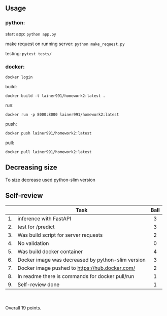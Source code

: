 ## Usage

### python:
start app:
`python app.py`

make request on running server:
`python make_request.py`

testing:
`pytest tests/`

### docker:

`docker login`

build:

`docker build -t lainer991/homework2:latest .`

run:

`docker run -p 8000:8000 lainer991/homework2:latest`

push:

`docker push lainer991/homework2:latest`

pull:

`docker pull lainer991/homework2:latest`

## Decreasing size

To size decrease used python-slim version

## Self-review

|  |Task|Ball|
|---|-------------------------------------------------------------------------------------------------------------|:-------------:|
|1.|inference with FastAPI|3|
|2.|test for /predict|3|
|3.|Was build script for server requests|2|
|4.|No validation|0|
|5.|Was build docker container |4|
|6.|Docker image was decreased by python-slim version|3|
|7.|Docker image pushed to https://hub.docker.com/|2|
|8.|In readme there is commands for docker pull/run|1|
|9.|Self-review done|1|
<br>
<br>
Overall 19 points.
<br>
<br>


